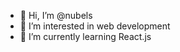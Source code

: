 - 👋 Hi, I’m @nubels
- 👀 I’m interested in web development
- 🌱 I’m currently learning React.js

<!---
nubels/nubels is a ✨ special ✨ repository because its `README.md` (this file) appears on your GitHub profile.
You can click the Preview link to take a look at your changes.
--->
